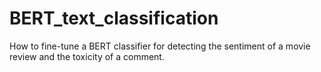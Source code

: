 # BERT_text_classification
How to fine-tune a BERT classifier for detecting the sentiment of a movie review and the toxicity of a comment.
